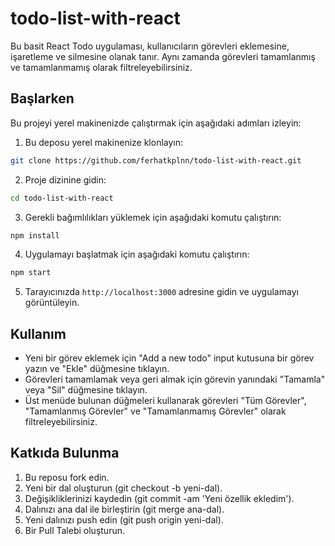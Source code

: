 # todo-list-with-react

Bu basit React Todo uygulaması, kullanıcıların görevleri eklemesine, işaretleme ve silmesine olanak tanır. Aynı zamanda görevleri tamamlanmış ve tamamlanmamış olarak filtreleyebilirsiniz.

## Başlarken

Bu projeyi yerel makinenizde çalıştırmak için aşağıdaki adımları izleyin:

1. Bu deposu yerel makinenize klonlayın:

```bash
git clone https://github.com/ferhatkplnn/todo-list-with-react.git
```

2. Proje dizinine gidin:

```bash
cd todo-list-with-react
```

3. Gerekli bağımlılıkları yüklemek için aşağıdaki komutu çalıştırın:

```bash
npm install
```

4. Uygulamayı başlatmak için aşağıdaki komutu çalıştırın:

```bash
npm start
```

5. Tarayıcınızda `http://localhost:3000` adresine gidin ve uygulamayı görüntüleyin.

## Kullanım

-   Yeni bir görev eklemek için "Add a new todo" input kutusuna bir görev yazın ve "Ekle" düğmesine tıklayın.
-   Görevleri tamamlamak veya geri almak için görevin yanındaki "Tamamla" veya "Sil" düğmesine tıklayın.
-   Üst menüde bulunan düğmeleri kullanarak görevleri "Tüm Görevler", "Tamamlanmış Görevler" ve "Tamamlanmamış Görevler" olarak filtreleyebilirsiniz.

## Katkıda Bulunma

1. Bu reposu fork edin.
2. Yeni bir dal oluşturun (git checkout -b yeni-dal).
3. Değişikliklerinizi kaydedin (git commit -am 'Yeni özellik ekledim').
4. Dalınızı ana dal ile birleştirin (git merge ana-dal).
5. Yeni dalınızı push edin (git push origin yeni-dal).
6. Bir Pull Talebi oluşturun.
